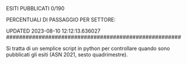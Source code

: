 ESITI PUBBLICATI 0/190 

PERCENTUALI DI PASSAGGIO PER SETTORE:

UPDATED 2023-08-10 12:12:13.636027
###################################################### 

Si tratta di un semplice script in python per controllare quando sono pubblicati gli esiti (ASN 2021, sesto quadrimestre).

